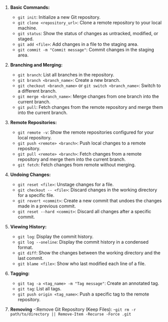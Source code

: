 

1. **Basic Commands:**
   - `git init`: Initialize a new Git repository.
   - `git clone <repository_url>`: Clone a remote repository to your local machine.
   - `git status`: Show the status of changes as untracked, modified, or staged.
   - `git add <file>`: Add changes in a file to the staging area.
   - `git commit -m "Commit message"`: Commit changes in the staging area.

2. **Branching and Merging:**
   - `git branch`: List all branches in the repository.
   - `git branch <branch_name>`: Create a new branch.
   - `git checkout <branch_name>` or `git switch <branch_name>`: Switch to a different branch.
   - `git merge <branch_name>`: Merge changes from one branch into the current branch.
   - `git pull`: Fetch changes from the remote repository and merge them into the current branch.

3. **Remote Repositories:**
   - `git remote -v`: Show the remote repositories configured for your local repository.
   - `git push <remote> <branch>`: Push local changes to a remote repository.
   - `git pull <remote> <branch>`: Fetch changes from a remote repository and merge them into the current branch.
   - `git fetch`: Fetch changes from remote without merging.

4. **Undoing Changes:**
   - `git reset <file>`: Unstage changes for a file.
   - `git checkout -- <file>`: Discard changes in the working directory for a specific file.
   - `git revert <commit>`: Create a new commit that undoes the changes made in a previous commit.
   - `git reset --hard <commit>`: Discard all changes after a specific commit.

5. **Viewing History:**
   - `git log`: Display the commit history.
   - `git log --oneline`: Display the commit history in a condensed format.
   - `git diff`: Show the changes between the working directory and the last commit.
   - `git blame <file>`: Show who last modified each line of a file.

6. **Tagging:**
   - `git tag -a <tag_name> -m "Tag message"`: Create an annotated tag.
   - `git tag`: List all tags.
   - `git push origin <tag_name>`: Push a specific tag to the remote repository.

7. **Removing**
   -:Remove Git Repository (Keep Files):
   -`git rm -r path/to/directory || Remove-Item -Recurse -Force .git` 
